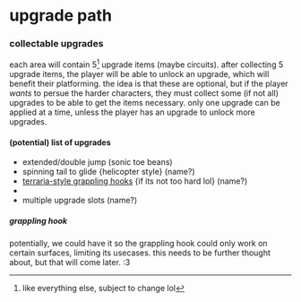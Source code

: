 # upgrade path

### collectable upgrades
each area will contain 5[^note] upgrade items (maybe circuits). after collecting 5 upgrade items, the player will be able to unlock an upgrade, which will benefit their platforming. 
the idea is that these are optional, but if the player *wants* to persue the harder characters, they must collect some (if not all) upgrades to be able to get the items necessary.
only one upgrade can be applied at a time, unless the player has an upgrade to unlock more upgrades.

[^note]: like everything else, subject to change lol

#### (potential) list of upgrades
- extended/double jump (sonic toe beans)
- spinning tail to glide {helicopter style} (name?)
- [terraria-style grappling hooks](#grappling-hook) {if its not too hard lol} (name?)
-
- multiple upgrade slots (name?)

##### grappling hook
potentially, we could have it so the grappling hook could only work on certain surfaces, limiting its usecases. this needs to be further thought about, but that will come later. :3
